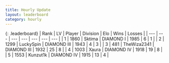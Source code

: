 ```yaml
---
title: Hourly Update
layout: leaderboard
category: hourly
---
```


{: .leaderboard}
| Rank | LV | Player | Division | Elo | Wins | Losses |
| --- | --- | --- | --- | --- | --- | --- |
| <span data-change="0">1</span> | 1860 | <span title="ID: 353063">Sktima</span> | DIAMOND I | <span data-change="29">1985</span> | <span data-change="5">6</span> | <span data-change="1">1</span> |
| <span data-change="0">2</span> | 1299 | <span title="ID: 498412">LuckySpin</span> | DIAMOND III | <span data-change="6">1943</span> | <span data-change="1">4</span> | <span data-change="0">3</span> |
| <span data-change="0">3</span> | 481 | <span title="ID: 178216">TheWiza2341</span> | DIAMOND III | <span data-change="0">1932</span> | <span data-change="0">25</span> | <span data-change="0">8</span> |
| <span data-change="6">4</span> | 1003 | <span title="ID: 200908">Xaura</span> | DIAMOND IV | <span data-change="45">1918</span> | <span data-change="4">19</span> | <span data-change="0">8</span> |
| <span data-change="0">5</span> | 1553 | <span title="ID: 392407">Kunzut1k</span> | DIAMOND IV | <span data-change="7">1915</span> | <span data-change="2">13</span> | <span data-change="1">4</span> |